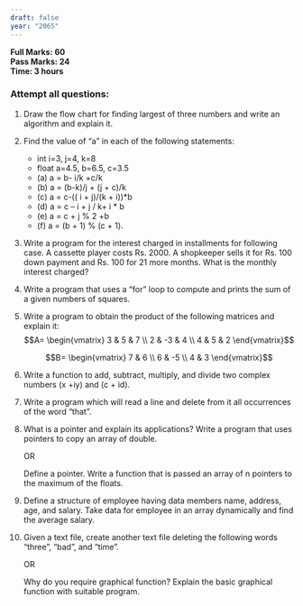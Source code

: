 ```yaml
---
draft: false
year: "2065"
---
```


**Full Marks: 60**\
**Pass Marks: 24**\
**Time: 3 hours**

### Attempt all questions:

1. Draw the flow chart for finding largest of three numbers and write an algorithm and
   explain it.
2. Find the value of “a” in each of the following statements:
   - int i=3, j=4, k=8
   - float a=4.5, b=6.5, c=3.5
   - (a) a = b- i/k +c/k
   - (b) a = (b-k)/j + (j + c)/k
   - (c) a = c-(( i + j)/(k + i))\*b
   - (d) a = c – i + j / k+ i \* b
   - (e) a = c + j % 2 +b
   - (f) a = (b + 1) % (c + 1).
3. Write a program for the interest charged in installments for following case. A cassette
   player costs Rs. 2000. A shopkeeper sells it for Rs. 100 down payment and Rs. 100
   for 21 more months. What is the monthly interest charged?
4. Write a program that uses a “for” loop to compute and prints the sum of a given
   numbers of squares.
5. Write a program to obtain the product of the following matrices and explain it:
   $$A= \begin{vmatrix} 3 & 5 & 7 \\ 2 & -3 & 4 \\ 4 & 5 & 2 \end{vmatrix}$$

   $$B= \begin{vmatrix} 7 & 6  \\ 6 & -5 \\ 4 & 3  \end{vmatrix}$$

6. Write a function to add, subtract, multiply, and divide two complex numbers (x +iy)
   and (c + id).
7. Write a program which will read a line and delete from it all occurrences of the word
   “that”.
8. What is a pointer and explain its applications? Write a program that uses pointers to
   copy an array of double.

   OR

   Define a pointer. Write a function that is passed an array of n pointers to the
   maximum of the floats.

9. Define a structure of employee having data members name, address, age, and salary.
   Take data for employee in an array dynamically and find the average salary.
10. Given a text file, create another text file deleting the following words “three”, “bad”,
    and “time”.

    OR

    Why do you require graphical function? Explain the basic graphical function with
    suitable program.
